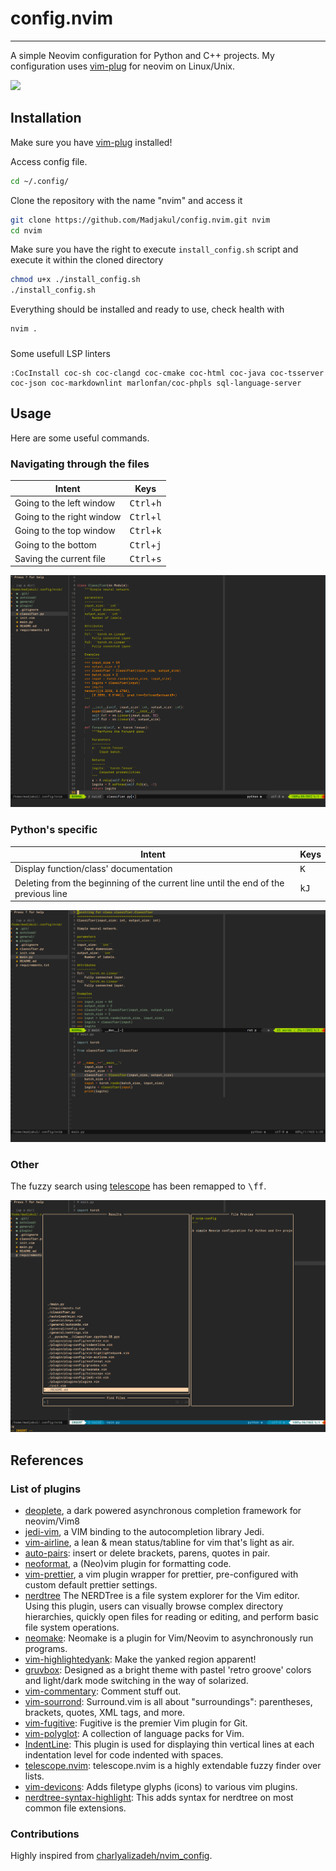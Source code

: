 # config.nvim
---

A simple Neovim configuration for Python and C++ projects. My configuration uses [vim-plug](https://github.com/junegunn/vim-plug) for neovim on Linux/Unix.

![](assets/gif/config-nvim_presentation.gif)


## Installation

Make sure you have [vim-plug](https://github.com/junegunn/vim-plug) installed!

Access config file.
```sh
cd ~/.config/
```

Clone the repository with the name "nvim" and access it
```sh
git clone https://github.com/Madjakul/config.nvim.git nvim
cd nvim
```

Make sure you have the right to execute `install_config.sh` script and execute it within the cloned directory
```sh
chmod u+x ./install_config.sh
./install_config.sh
```

Everything should be installed and ready to use, check health with
```sh
nvim .
```

###

Some usefull LSP linters
```
:CocInstall coc-sh coc-clangd coc-cmake coc-html coc-java coc-tsserver coc-json coc-markdownlint marlonfan/coc-phpls sql-language-server
```


## Usage

Here are some useful commands.


### Navigating through the files
|Intent|Keys|
|------|----|
|Going to the left window|<kbd>Ctrl</kbd>+<kbd>h</kbd>|
|Going to the right window|<kbd>Ctrl</kbd>+<kbd>l</kbd>|
|Going to the top window|<kbd>Ctrl</kbd>+<kbd>k</kbd>|
|Going to the bottom|<kbd>Ctrl</kbd>+<kbd>j</kbd>|
|Saving the current file|<kbd>Ctrl</kbd>+<kbd>s</kbd>|

![](assets/img/config-nvim_presentation.png)

### Python's specific
|Intent|Keys|
|------|----|
|Display function/class' documentation|<kbd>K</kbd>|
|Deleting from the beginning of the current line until the end of the previous line|<kbd>k</kbd><kbd>J</kbd>|

![](assets/img/config-nvim_docstring.png)

### Other
The fuzzy search using [telescope](https://github.com/nvim-telescope/telescope.nvim) has been remapped to <kbd>\\</kbd><kbd>f</kbd><kbd>f</kbd>.

![](assets/img/config-nvim_telescope.png)


## References

### List of plugins
* [deoplete](https://github.com/Shougo/deoplete.nvim), a dark powered asynchronous completion framework for neovim/Vim8
* [jedi-vim](https://github.com/davidhalter/jedi-vim), a VIM binding to the autocompletion library Jedi.
* [vim-airline](https://github.com/vim-airline/vim-airline), a lean & mean status/tabline for vim that's light as air.
* [auto-pairs](https://github.com/jiangmiao/auto-pairs): insert or delete brackets, parens, quotes in pair.
* [neoformat](https://github.com/sbdchd/neoformat), a (Neo)vim plugin for formatting code.
* [vim-prettier](https://github.com/prettier/vim-prettier), a vim plugin wrapper for prettier, pre-configured with custom default prettier settings.
* [nerdtree](https://github.com/preservim/nerdtree) The NERDTree is a file system explorer for the Vim editor. Using this plugin, users can visually browse complex directory hierarchies, quickly open files for reading or editing, and perform basic file system operations.
* [neomake](https://github.com/neomake/neomake): Neomake is a plugin for Vim/Neovim to asynchronously run programs.
* [vim-highlightedyank](https://github.com/machakann/vim-highlightedyank): Make the yanked region apparent!
* [gruvbox](https://github.com/morhetz/gruvbox): Designed as a bright theme with pastel 'retro groove' colors and light/dark mode switching in the way of solarized.
* [vim-commentary](https://github.com/tpope/vim-commentary): Comment stuff out.
* [vim-sourrond](https://github.com/tpope/vim-surround): Surround.vim is all about "surroundings": parentheses, brackets, quotes, XML tags, and more. 
* [vim-fugitive](https://github.com/tpope/vim-fugitive): Fugitive is the premier Vim plugin for Git.
* [vim-polyglot](https://github.com/sheerun/vim-polyglot): A collection of language packs for Vim.
* [IndentLine](https://github.com/Yggdroot/indentLine): This plugin is used for displaying thin vertical lines at each indentation level for code indented with spaces.
* [telescope.nvim](https://github.com/nvim-telescope/telescope.nvim): telescope.nvim is a highly extendable fuzzy finder over lists.
* [vim-devicons](https://github.com/ryanoasis/vim-devicons): Adds filetype glyphs (icons) to various vim plugins.
* [nerdtree-syntax-highlight](https://github.com/tiagofumo/vim-nerdtree-syntax-highlight): This adds syntax for nerdtree on most common file extensions.

### Contributions
Highly inspired from [charlyalizadeh/nvim_config](https://github.com/charlyalizadeh/nvim_config).
